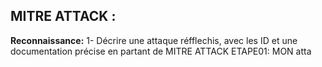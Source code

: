 ## MITRE ATTACK :
**Reconnaissance:**
1- Décrire une attaque réfflechis, avec les ID et une documentation précise en partant de MITRE ATTACK
ETAPE01: MON atta
